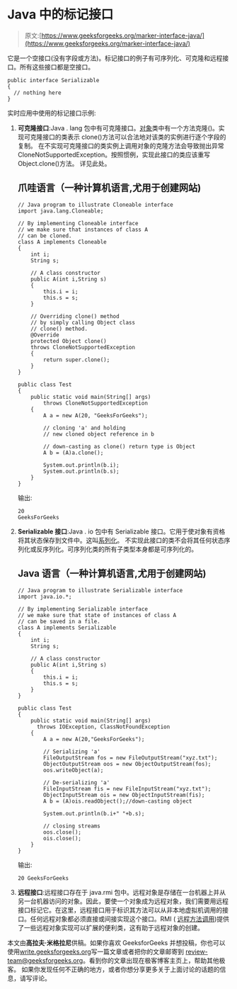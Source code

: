 # Java 中的标记接口

> 原文:[https://www.geeksforgeeks.org/marker-interface-java/](https://www.geeksforgeeks.org/marker-interface-java/)

它是一个空接口(没有字段或方法)。标记接口的例子有可序列化、可克隆和远程接口。所有这些接口都是空接口。

```
public interface Serializable 
{
  // nothing here
}
```

实时应用中使用的标记接口示例:

1.  **可克隆接口**:Java . lang 包中有可克隆接口。[对象](https://www.geeksforgeeks.org/object-class-in-java/)类中有一个方法克隆()。实现可克隆接口的类表示 clone()方法可以合法地对该类的实例进行逐个字段的复制。
    在不实现可克隆接口的类实例上调用对象的克隆方法会导致抛出异常 CloneNotSupportedException。按照惯例，实现此接口的类应该重写 Object.clone()方法。
    详见此处。

    ## 爪哇语言（一种计算机语言,尤用于创建网站)

    ```
    // Java program to illustrate Cloneable interface
    import java.lang.Cloneable;

    // By implementing Cloneable interface
    // we make sure that instances of class A
    // can be cloned.
    class A implements Cloneable
    {
        int i;
        String s;

        // A class constructor
        public A(int i,String s)
        {
            this.i = i;
            this.s = s;
        }

        // Overriding clone() method
        // by simply calling Object class
        // clone() method.
        @Override
        protected Object clone()
        throws CloneNotSupportedException
        {
            return super.clone();
        }
    }

    public class Test
    {
        public static void main(String[] args)
            throws CloneNotSupportedException
        {
            A a = new A(20, "GeeksForGeeks");

            // cloning 'a' and holding
            // new cloned object reference in b

            // down-casting as clone() return type is Object
            A b = (A)a.clone();

            System.out.println(b.i);
            System.out.println(b.s);
        }
    }
    ```

    输出:

    ```
    20
    GeeksForGeeks
    ```

2.  **Serializable 接口**:Java . io 包中有 Serializable 接口。它用于使对象有资格将其状态保存到文件中。这叫[系列化](https://www.geeksforgeeks.org/serialization-in-java/)。
    不实现此接口的类不会将其任何状态序列化或反序列化。可序列化类的所有子类型本身都是可序列化的。

    ## Java 语言（一种计算机语言,尤用于创建网站)

    ```
    // Java program to illustrate Serializable interface
    import java.io.*;

    // By implementing Serializable interface
    // we make sure that state of instances of class A
    // can be saved in a file.
    class A implements Serializable
    {
        int i;
        String s;

        // A class constructor
        public A(int i,String s)
        {
            this.i = i;
            this.s = s;
        }
    }

    public class Test
    {
        public static void main(String[] args)
          throws IOException, ClassNotFoundException
        {
            A a = new A(20,"GeeksForGeeks");

            // Serializing 'a'
            FileOutputStream fos = new FileOutputStream("xyz.txt");
            ObjectOutputStream oos = new ObjectOutputStream(fos);
            oos.writeObject(a);

            // De-serializing 'a'
            FileInputStream fis = new FileInputStream("xyz.txt");
            ObjectInputStream ois = new ObjectInputStream(fis);
            A b = (A)ois.readObject();//down-casting object

            System.out.println(b.i+" "+b.s);

            // closing streams
            oos.close();
            ois.close();
        }
    }
    ```

    输出:

    ```
    20 GeeksForGeeks
    ```

3.  **远程接口**:远程接口存在于 java.rmi 包中。远程对象是存储在一台机器上并从另一台机器访问的对象。因此，要使一个对象成为远程对象，我们需要用远程接口标记它。在这里，远程接口用于标识其方法可以从非本地虚拟机调用的接口。任何远程对象都必须直接或间接实现这个接口。RMI ( [远程方法调用](https://www.geeksforgeeks.org/remote-method-invocation-in-java/))提供了一些远程对象实现可以扩展的便利类，这有助于远程对象的创建。

本文由**高拉夫·米格拉尼**供稿。如果你喜欢 GeeksforGeeks 并想投稿，你也可以使用[write.geeksforgeeks.org](https://write.geeksforgeeks.org)写一篇文章或者把你的文章邮寄到 review-team@geeksforgeeks.org。看到你的文章出现在极客博客主页上，帮助其他极客。
如果你发现任何不正确的地方，或者你想分享更多关于上面讨论的话题的信息，请写评论。